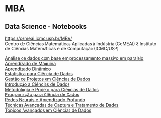 # MBA
## Data Science - Notebooks</br>
https://cemeai.icmc.usp.br/MBA/</br>
Centro de Ciências Matemáticas Aplicadas à Indústria (CeMEAI) & Instituto de Ciências Matemáticas e de Computação (ICMC/USP)</br>

[Análise de dados com base em processamento massivo em paralelo](https://uspdigital.usp.br/apolo/apoObterAtividade?cod_oferecimentoatv=113495)</br>
[Aprendizado de Máquina](https://uspdigital.usp.br/apolo/apoObterAtividade?cod_oferecimentoatv=113496)</br>
[Aprendizado Dinâmico](https://uspdigital.usp.br/apolo/apoObterAtividade?cod_oferecimentoatv=113497)</br>
[Estatística para Ciência de Dados](https://uspdigital.usp.br/apolo/apoObterAtividade?cod_oferecimentoatv=113498)</br>
[Gestão de Projetos em Ciências de Dados](https://uspdigital.usp.br/apolo/apoObterAtividade?cod_oferecimentoatv=113499)</br>
[Introdução a Ciências de Dados](https://uspdigital.usp.br/apolo/apoObterAtividade?cod_oferecimentoatv=113500)</br>
[Metodologia e Projeto para Ciências de Dados](https://uspdigital.usp.br/apolo/apoObterAtividade?cod_oferecimentoatv=113501)</br>
[Programação para Ciência de Dados](https://uspdigital.usp.br/apolo/apoObterAtividade?cod_oferecimentoatv=113502)</br>
[Redes Neurais e Aprendizado Profundo](https://uspdigital.usp.br/apolo/apoObterAtividade?cod_oferecimentoatv=113503)</br>
[Técnicas Avançadas de Captura e Tratamento de Dados](https://uspdigital.usp.br/apolo/apoObterAtividade?cod_oferecimentoatv=113504)</br>
[Tópicos Avançados em Ciências de Dados](https://uspdigital.usp.br/apolo/apoObterAtividade?cod_oferecimentoatv=113505)</br>
